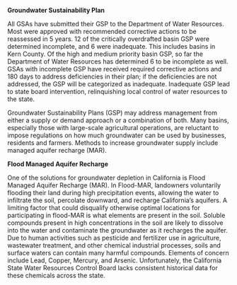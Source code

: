 
**Groundwater Sustainability Plan**

All GSAs have submitted their GSP to the Department of Water Resources. Most were approved with recommended corrective actions to be reassessed in 5 years. 12 of the critically overdrafted basin GSP were determined incomplete, and 6 were inadequate. This includes basins in Kern County. Of the high and medium priority basin GSP, so far the Department of Water Resources has determined 6 to be incomplete as well. GSAs with incomplete GSP have received required corrective actions and 180 days to address deficiencies in their plan; if the deficiencies are not addressed, the GSP will be categorized as inadequate. Inadequate GSP lead to state board intervention, relinquishing local control of water resources to the state. 


Groundwater Sustainability Plans (GSP) may address management from either a supply or demand approach or a combination of both. Many basins, especially those with large-scale agricultural operations, are reluctant to impose regulations on how much groundwater can be used by businesses, residents and farmers. Methods to increase groundwater supply include managed aquifer recharge (MAR).


**Flood Managed Aquifer Recharge**

One of the solutions for groundwater depletion in California is Flood Managed Aquifer Recharge (MAR). In Flood-MAR, landowners voluntarily flooding their land during high precipitation events, allowing the water to infiltrate the soil, percolate downward, and recharge California’s aquifers. A limiting factor that could disqualify otherwise optimal locations for participating in flood-MAR is what elements are present in the soil. Soluble compounds present in high concentrations in the soil are likely to dissolve into the water and contaminate the groundwater as it recharges the aquifer. Due to human activities such as pesticide and fertilizer use in agriculture, wastewater treatment, and other chemical industrial processes, soils and surface waters can contain many harmful compounds. Elements of concern include Lead, Copper, Mercury, and Arsenic. Unfortunately, the California State Water Resources Control Board lacks consistent historical data for these chemicals across the state.



